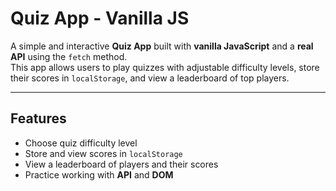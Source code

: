 # Quiz App - Vanilla JS

A simple and interactive **Quiz App** built with **vanilla JavaScript** and a **real API** using the `fetch` method.  
This app allows users to play quizzes with adjustable difficulty levels, store their scores in `localStorage`, and view a leaderboard of top players.

---

## Features

* Choose quiz difficulty level  
* Store and view scores in `localStorage`  
* View a leaderboard of players and their scores  
* Practice working with **API** and **DOM**